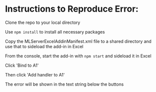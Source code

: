 # Instructions to Reproduce Error:
Clone the repo to your local directory

Use `npm install` to install all necessary packages

Copy the MLServerExcelAddinManifest.xml file to a shared directory and use that to sideload the add-in in Excel

From the console, start the add-in with `npm start` and sideload it in Excel

Click 'Bind to A1'

Then click 'Add handler to A1'

The error will be shown in the text string below the buttons